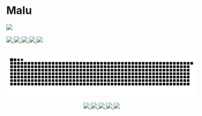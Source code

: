 #  Malu

<!-- Typing SVG -->
<p align="">
  <img src="https://readme-typing-svg.demolab.com?font=Fira+Code&weight=600&size=16&pause=1000&color=2581EC&width=435&lines=So+Long%2C+and+Thanks+for+All+the+Fish">
</p>

<!-- BADGES WITH SOME LINKS -->
<p align="">
  <a href="https://www.linkedin.com/in/maria-luiza-lima-05911b298/">
    <img src="https://web.badges.world/badges/websites/sticker_linkedin.gif">
  </a>
  <a href="https://fantasmasexistemaqui.blogspot.com/">
    <img src="https://web.badges.world/badges/directories/globe_blogs.gif">
  </a>
  <a href="https://xp.quenq.com/">
    <img src="https://web.badges.world/badges/operated/xp.gif">
  </a>
  <a href="#">
    <img src="https://web.badges.world/badges/other/ilovemycat.gif">
  </a>
  <a href="https://www.instagram.com/the_littlebraiin/">
    <img src="https://web.badges.world/badges/humor/clickherebtn.gif">
  </a>
</p>

##

<p align="center">
  <picture>
    <source media="(prefers-color-scheme: dark)" srcset="https://raw.githubusercontent.com/MaluWhoo/MaluWhoo/output/github-contribution-grid-snake-dark.svg">
    <source media="(prefers-color-scheme: light)" srcset="https://raw.githubusercontent.com/MaluWhoo/MaluWhoo/output/github-contribution-grid-snake.svg">
    <img alt="github contribution grid snake animation" src="https://raw.githubusercontent.com/MaluWhoo/MaluWhoo/output/github-contribution-grid-snake.svg">
  </picture>
</p> <!-- _generated with [Platane/snk](https://github.com/Platane/snk)_ -->

<!-- BADGES -->
<p align="center">
  <a href="https://anlucas.neocities.org/wwwbutton.gif">
    <img src="https://anlucas.neocities.org/wwwbutton.gif">
  </a>
  <a href="https://spiritcellar.neocities.org/images/badges/anipan.gif">
    <img src="https://spiritcellar.neocities.org/images/badges/anipan.gif">
  </a>
  <a href="https://spiritcellar.neocities.org/images/badges/learn_html.gif">
    <img src="https://spiritcellar.neocities.org/images/badges/learn_html.gif">
  </a>
  <a href="https://spiritcellar.neocities.org/images/badges/StardewValley.gif">
    <img src="https://spiritcellar.neocities.org/images/badges/StardewValley.gif">
  </a>
  <a href="https://jack-dawlia.neocities.org/image/pink-lace-programmer.gif">
    <img src="https://jack-dawlia.neocities.org/image/pink-lace-programmer.gif">
  </a>
</p>

